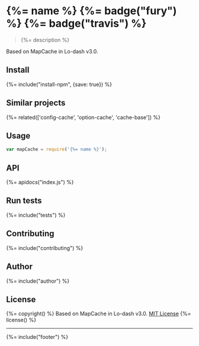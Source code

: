 # {%= name %} {%= badge("fury") %} {%= badge("travis") %}

> {%= description %}

Based on MapCache in Lo-dash v3.0.

## Install
{%= include("install-npm", {save: true}) %}

## Similar projects
{%= related(['config-cache', 'option-cache', 'cache-base']) %}

## Usage

```js
var mapCache = require('{%= name %}');
```

## API
{%= apidocs("index.js") %}

## Run tests
{%= include("tests") %}

## Contributing
{%= include("contributing") %}

## Author
{%= include("author") %}

## License
{%= copyright() %}
Based on MapCache in Lo-dash v3.0. [MIT License](https://github.com/lodash/lodash/blob/master/LICENSE.txt)
{%= license() %}

***

{%= include("footer") %}
